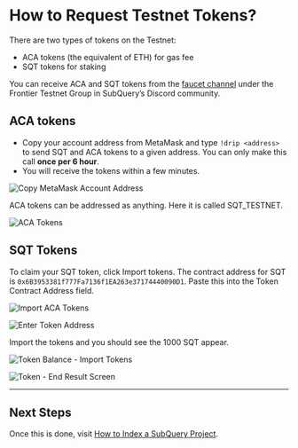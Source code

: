 # How to Request Testnet Tokens?

There are two types of tokens on the Testnet:

- ACA tokens (the equivalent of ETH) for gas fee
- SQT tokens for staking

You can receive ACA and SQT tokens from the [faucet channel](https://discord.com/channels/796198414798028831/949038537053966446) under the Frontier Testnet Group in SubQuery’s Discord community.

## ACA tokens

- Copy your account address from MetaMask and type `!drip <address>` to send SQT and ACA tokens to a given address. You can only make this call **once per 6 hour**.
- You will receive the tokens within a few minutes. <br />

![Copy MetaMask Account Address](/assets/img/copy_metamask_account_address.png)


ACA tokens can be addressed as anything. Here it is called SQT_TESTNET. <br />

![ACA Tokens](/assets/img/Dev_tokens_metamask.png)

## SQT Tokens

To claim your SQT token, click Import tokens. The contract address for SQT is `0x6B3953381f777Fa7136f1EA263e37174440090D1`. Paste this into the Token Contract Address field. <br />

![Import ACA Tokens](/assets/img/Import_Dev_tokens_Metamask.png) <br />

![Enter Token Address](/assets/img/enter_token_address_metamask.png)


Import the tokens and you should see the 1000 SQT appear. <br />

![Token Balance - Import Tokens](/assets/img/token_balance_importscreen_metamask.png) <br />

![Token - End Result Screen](/assets/img/token_endresult_metamask.png)

---

## Next Steps

Once this is done, visit [How to Index a SubQuery Project](../indexers/index-project.md). 